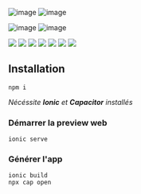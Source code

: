 ![image](https://user-images.githubusercontent.com/32978709/209976588-a460bb49-d29f-4379-b385-abf4d2957994.png#gh-light-mode-only)
![image](https://user-images.githubusercontent.com/32978709/209976602-669c225c-a3ec-406b-b7e1-e1a4b1cc8430.png#gh-dark-mode-only)

![image](https://user-images.githubusercontent.com/32978709/209976636-b4e65a27-2acd-4eef-8ed6-b7432cc865ff.png#gh-light-mode-only)
![image](https://user-images.githubusercontent.com/32978709/209976643-7eb365b1-3853-4d64-bf31-306cbd3f2267.png#gh-dark-mode-only)


![](https://img.shields.io/github/license/PapillonApp/papillon-v5)
![](https://img.shields.io/github/issues/PapillonApp/papillon-v5)
![](https://img.shields.io/github/issues-pr/PapillonApp/papillon-v5)
![](https://img.shields.io/github/languages/top/PapillonApp/papillon-v5)
![](https://img.shields.io/github/repo-size/PapillonApp/papillon-v5)
![](https://img.shields.io/github/forks/PapillonApp/papillon-v5?style=social)
![](https://img.shields.io/github/stars/PapillonApp/papillon-v5?style=social)

## Installation
```
npm i
```
*Nécéssite **Ionic** et **Capacitor** installés*

### Démarrer la preview web
```
ionic serve
```

### Générer l'app
```
ionic build
npx cap open
```
